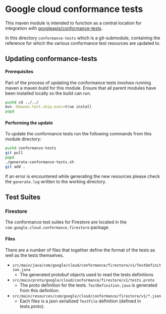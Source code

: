 # Google cloud conformance tests
This maven module is intended to function as a central location for integration with
[googleapis/conformance-tests](https://github.com/googleapis/conformance-tests).

In this directory `conformance-tests` which is a git-submodule, containing the reference for which
the various conformance test resources are updated to. 

## Updating conformance-tests

#### Prerequisites

Part of the process of updating the conformance tests involves running maven a maven build for 
this module. Ensure that all parent modules have been installed locally so the build can run.
```bash
pushd cd ../../
mvn -Dmaven.test.skip.exec=true install
popd
```

#### Performing the update

To update the conformance tests run the following commands from this module directory:
```bash
pushd conformance-tests
git pull
popd
./generate-conformance-tests.sh
git add .
```

If an error is encountered while generating the new resources please check the `generate.log`
written to the working directory.


## Test Suites

### Firestore

The conformance test suites for Firestore are located in the `com.google.cloud.conformance.firestore`
package.

#### Files

There are a number of files that together define the format of the tests as well as the tests 
themselves.

* `src/main/java/com/google/cloud/conformance/firestore/v1/TestDefinition.java`
  * The generated protobuf objects used to read the tests definitions
* `src/main/proto/google/cloud/conformance/firestore/v1/tests.proto`
  * The proto definition for the tests. `TestDefinition.java` is generated from this definition.
* `src/main/resources/com/google/cloud/conformance/firestore/v1/*.json`
  * Each files is a json serialized `TestFile` definition (defined in tests.proto).
